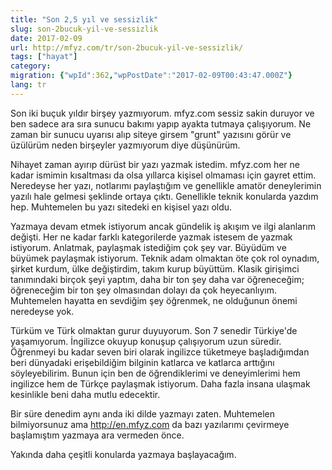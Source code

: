 ```yaml
---
title: "Son 2,5 yıl ve sessizlik"
slug: son-2bucuk-yil-ve-sessizlik
date: 2017-02-09
url: http://mfyz.com/tr/son-2bucuk-yil-ve-sessizlik/
tags: ["hayat"]
category: 
migration: {"wpId":362,"wpPostDate":"2017-02-09T00:43:47.000Z"}
lang: tr
---
```


Son iki buçuk yıldır birşey yazmıyorum. mfyz.com sessiz sakin duruyor ve ben sadece ara sıra sunucu bakımı yapıp ayakta tutmaya çalışıyorum. Ne zaman bir sunucu uyarısı alıp siteye girsem "grunt" yazısını görür ve üzülürüm neden birşeyler yazmıyorum diye düşünürüm.

Nihayet zaman ayırıp dürüst bir yazı yazmak istedim. mfyz.com her ne kadar ismimin kısaltması da olsa yıllarca kişisel olmaması için gayret ettim. Neredeyse her yazı, notlarımı paylaştığım ve genellikle amatör deneylerimin yazılı hale gelmesi şeklinde ortaya çıktı. Genellikle teknik konularda yazdım hep. Muhtemelen bu yazı sitedeki en kişisel yazı oldu.

Yazmaya devam etmek istiyorum ancak gündelik iş akışım ve ilgi alanlarım değişti. Her ne kadar farklı kategorilerde yazmak istesem de yazmak istiyorum. Anlatmak, paylaşmak istediğim çok şey var. Büyüdüm ve büyümek paylaşmak istiyorum. Teknik adam olmaktan öte çok rol oynadım, şirket kurdum, ülke değiştirdim, takım kurup büyüttüm. Klasik girişimci tanımındaki birçok şeyi yaptım, daha bir ton şey daha var öğreneceğim; öğreneceğim bir ton şey olmasından dolayı da çok heyecanlıyım. Muhtemelen hayatta en sevdiğim şey öğrenmek, ne olduğunun önemi neredeyse yok.

Türküm ve Türk olmaktan gurur duyuyorum. Son 7 senedir Türkiye'de yaşamıyorum. İngilizce okuyup konuşup çalışıyorum uzun süredir. Öğrenmeyi bu kadar seven biri olarak ingilizce tüketmeye başladığımdan beri dünyadaki erişebildiğim bilginin katlarca ve katlarca arttığını söyleyebilirim. Bunun için ben de öğrendiklerimi ve deneyimlerimi hem ingilizce hem de Türkçe paylaşmak istiyorum. Daha fazla insana ulaşmak kesinlikle beni daha mutlu edecektir.

Bir süre denedim aynı anda iki dilde yazmayı zaten. Muhtemelen bilmiyorsunuz ama http://en.mfyz.com da bazı yazılarımı çevirmeye başlamıştım yazmaya ara vermeden önce.

Yakında daha çeşitli konularda yazmaya başlayacağım.